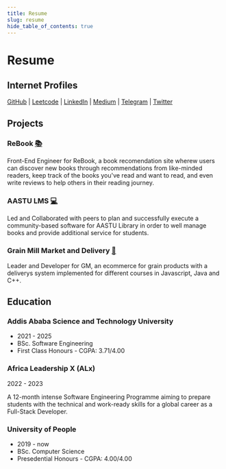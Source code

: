 ```yaml
---
title: Resume
slug: resume
hide_table_of_contents: true
---
```


<div className="col col--8 col--offset-2">

# Resume

## Internet Profiles

[GitHub](https://github.com/bisryy) | [Leetcode](https://leetcode.com/bisry) | [LinkedIn](https://www.linkedin.com/in/bisry) | [Medium](https://medium.com/@bisry) | [Telegram](https://t.me/BisRy) | [Twitter](https://twitter.com/bisryyy)

<!-- ## Professional Experience

### Front End Engineer, Meta (prev. Facebook)

_Oct 2019 - Present | Singapore_

Engineering lead in the Commerce Engineering Stores team, scaled Facebook’s e-commerce websites (Oculus and Portal) for worldwide adoption. Built React design systems and scalable web app architecture. -->

## Projects

### ReBook [📚](https://BisRy.me/ReBook)

Front-End Engineer for ReBook, a book recomendation site wherew users can discover new books through recommendations from like-minded readers, keep track of the books you've read and want to read, and even write reviews to help others in their reading journey.

### AASTU LMS [💻](https://bit.ly/3T8XNRq)

Led and Collaborated with peers to plan and successfully execute a community-based software for AASTU Library in order to well manage books and provide additional service for students.

### Grain Mill Market and Delivery [🌽](https://BisRy.me/GM)

Leader and Developer for GM, an ecommerce for grain products with a deliverys system implemented for different courses in Javascript, Java and C++.

## Education

### Addis Ababa Science and Technology University

- 2021 - 2025
- BSc. Software Engineering
- First Class Honours - CGPA: 3.71/4.00

### Africa Leadership X (ALx) 

2022 - 2023

A 12-month intense Software Engineering Programme aiming to prepare students with the technical and work-ready skills for a global career as a Full-Stack Developer. 

### University of People

- 2019 - now
- BSc. Computer Science
- Presedential Honours - CGPA: 4.00/4.00

<!-- ## Awards and Achievements

### 2023

- ... -->

</div>
